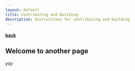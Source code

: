 ```yaml
---
layout: default
title: Contributing and Building
description: Instructions for contributing and building
---
```


#### [back](./)

## Welcome to another page

_yay_

